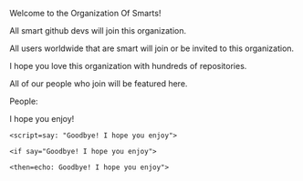 Welcome to the Organization Of Smarts!

All smart github devs will join this organization.

All users worldwide that are smart will join or be invited to this organization.

I hope you love this organization with hundreds of repositories.

All of our people who join will be featured here.

People:

I hope you enjoy!

`<script=say: "Goodbye! I hope you enjoy">`

`<if say="Goodbye! I hope you enjoy">`

`<then=echo: Goodbye! I hope you enjoy">`

